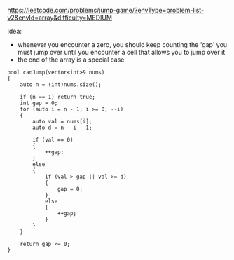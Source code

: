 https://leetcode.com/problems/jump-game/?envType=problem-list-v2&envId=array&difficulty=MEDIUM

Idea: 
- whenever you encounter a zero, you should keep counting the 'gap' you must jump over until you encounter a cell that allows you to jump over it
- the end of the array is a special case
```
bool canJump(vector<int>& nums) 
{
    auto n = (int)nums.size();

    if (n == 1) return true;
    int gap = 0;
    for (auto i = n - 1; i >= 0; --i)
    {
        auto val = nums[i];
        auto d = n - i - 1;

        if (val == 0)
        {
            ++gap;
        }
        else
        {
            if (val > gap || val >= d)
            {
                gap = 0;
            }
            else
            {
                ++gap;
            }
        }
    }

    return gap <= 0;
}
```